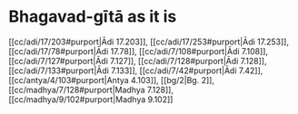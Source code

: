 # Bhagavad-gītā as it is

[[cc/adi/17/203#purport|Ādi 17.203]], [[cc/adi/17/253#purport|Ādi 17.253]], [[cc/adi/17/78#purport|Ādi 17.78]], [[cc/adi/7/108#purport|Ādi 7.108]], [[cc/adi/7/127#purport|Ādi 7.127]], [[cc/adi/7/128#purport|Ādi 7.128]], [[cc/adi/7/133#purport|Ādi 7.133]], [[cc/adi/7/42#purport|Ādi 7.42]], [[cc/antya/4/103#purport|Antya 4.103]], [[bg/2|Bg. 2]], [[cc/madhya/7/128#purport|Madhya 7.128]], [[cc/madhya/9/102#purport|Madhya 9.102]]

